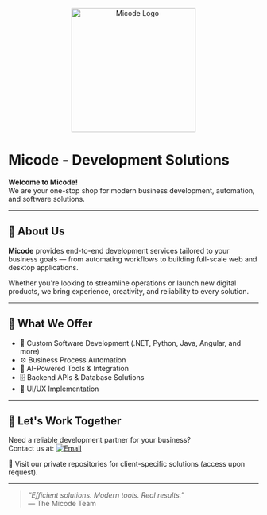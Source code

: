 <p align="center">
  <img src="https://drive.google.com/uc?export=view&id=1LVJwds0QcI5jsjGo0rXEljD_Vp7NtyjH" alt="Micode Logo" width="250"/>
</p>

# Micode - Development Solutions

**Welcome to Micode!**  
We are your one-stop shop for modern business development, automation, and software solutions.

---

## 🚀 About Us

**Micode** provides end-to-end development services tailored to your business goals — from automating workflows to building full-scale web and desktop applications.

Whether you're looking to streamline operations or launch new digital products, we bring experience, creativity, and reliability to every solution.

---

## 💼 What We Offer

- 🔧 Custom Software Development (.NET, Python, Java, Angular, and more)
- ⚙️ Business Process Automation
- 🧠 AI-Powered Tools & Integration
- 🗄️ Backend APIs & Database Solutions
- 🎨 UI/UX Implementation

---

## 🤝 Let's Work Together

Need a reliable development partner for your business?  
Contact us at: [![Email](https://img.shields.io/badge/Email-micode.dev-purple)](mailto:michalhu91@gmail.com)

📍 Visit our private repositories for client-specific solutions (access upon request).

---

> _“Efficient solutions. Modern tools. Real results.”_  
— The Micode Team
